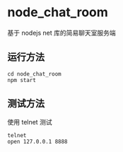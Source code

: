 # node_chat_room

基于 nodejs net 库的简易聊天室服务端

## 运行方法

```shell
cd node_chat_room
npm start
```

## 测试方法

使用 telnet 测试

```shell
telnet
open 127.0.0.1 8888
```
